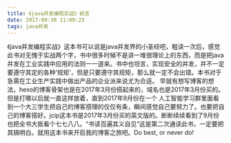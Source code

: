 ```yaml
---
title: 《java并发编程实战》前言
date: 2017-09-30 11:09:23
tags: java并发
---
```


《java并发编程实战》这本书可以说是java并发界的小圣经吧，粗读一次后，感觉此书对无愧于实战两个字，书中很多时候不是讲一堆很理论上的东西，而是把java并发在工业实践中应用的法则一一道来。书中也坦言，实现安全的并发，并不一定要遵守其定的各种‘规矩’，但是只要遵守其规矩，那么就一定不会出错。本书对于急需在工业生产实践中做出产品的企业派来说尤为合适。
 早就有想写博客的想法，hexo的博客骨架也是在2017年3月份搭起来的，域名也是2017年3月份买的。但是打哪以后就一直这样放着，直到2017年9月份在一个 人工智能学习群里面看到一个大三学生把自己的博客搭理的仅仅有条，瞬间感觉自己要努力了。也要把自己的博客搭好。jcip这本书是2017年3月份买的英文版的。断断续续看到了9月份也把全书大抵看个七七八八。“书读百遍其义自见”这是第二次通读此书，一定要把其搞明白。就用这本书来开启我的博客之旅吧。Do best, or never do!


